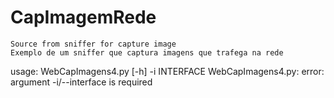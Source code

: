 # CapImagemRede
  
    Source from sniffer for capture image
    Exemplo de um sniffer que captura imagens que trafega na rede

usage: WebCapImagens4.py [-h] -i INTERFACE
WebCapImagens4.py: error: argument -i/--interface is required

